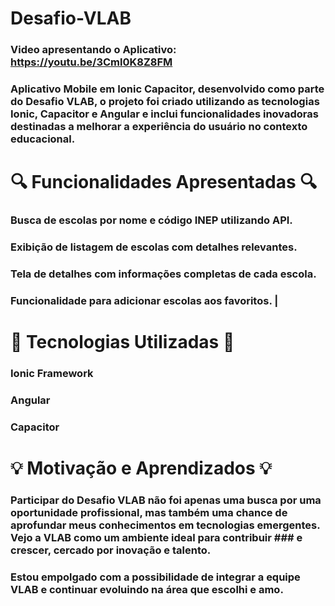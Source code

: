 # Desafio-VLAB

### Video apresentando o Aplicativo: https://youtu.be/3Cml0K8Z8FM

### Aplicativo Mobile em Ionic Capacitor, desenvolvido como parte do Desafio VLAB, o projeto foi criado utilizando as tecnologias Ionic, Capacitor e Angular e inclui funcionalidades inovadoras destinadas a melhorar a experiência do usuário no contexto educacional.

# 🔍 Funcionalidades Apresentadas 🔍
### Busca de escolas por nome e código INEP utilizando API. 
### Exibição de listagem de escolas com detalhes relevantes. 
### Tela de detalhes com informações completas de cada escola. 
### Funcionalidade para adicionar escolas aos favoritos. |

# 🚀 Tecnologias Utilizadas 🚀
### Ionic Framework 
### Angular 
### Capacitor 

# 💡 Motivação e Aprendizados 💡
### Participar do Desafio VLAB não foi apenas uma busca por uma oportunidade profissional, mas também uma chance de aprofundar meus conhecimentos em tecnologias emergentes. Vejo a VLAB como um ambiente ideal para contribuir ### e crescer, cercado por inovação e talento.
### Estou empolgado com a possibilidade de integrar a equipe VLAB e continuar evoluindo na área que escolhi e amo.
